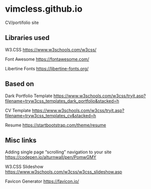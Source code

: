 # vimcless.github.io
CV/portifolio site


## Libraries used

W3.CSS
https://www.w3schools.com/w3css/

Font Awesome
https://fontawesome.com/

Libertine Fonts
https://libertine-fonts.org/

## Based on

Dark Portfolio Template
https://www.w3schools.com/w3css/tryit.asp?filename=tryw3css_templates_dark_portfolio&stacked=h

CV Template
https://www.w3schools.com/w3css/tryit.asp?filename=tryw3css_templates_cv&stacked=h

Resume
https://startbootstrap.com/theme/resume

## Misc links

Adding single page “scrolling” navigation to your site
https://codepen.io/alturnwall/pen/PomwGMY

W3.CSS Slideshow
https://www.w3schools.com/w3css/w3css_slideshow.asp

Favicon Generator
https://favicon.io/